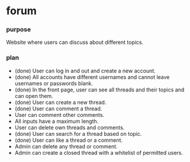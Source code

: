 # forum

### purpose
Website where users can discuss about different topics.

### plan
- (done) User can log in and out and create a new account.  
- (done) All accounts have different usernames and cannot leave usernames or passwords blank.  
- (done) In the front page, user can see all threads and their topics and can open them.  
- (done) User can create a new thread.  
- (done) User can comment a thread.  
- User can comment other comments.  
- All inputs have a maximum length.  
- User can delete own threads and comments.  
- (done) User can search for a thread based on topic.  
- (done) User can like a thread or a comment.  
- Admin can delete any thread or comment.  
- Admin can create a closed thread with a whitelist of permitted users.  
